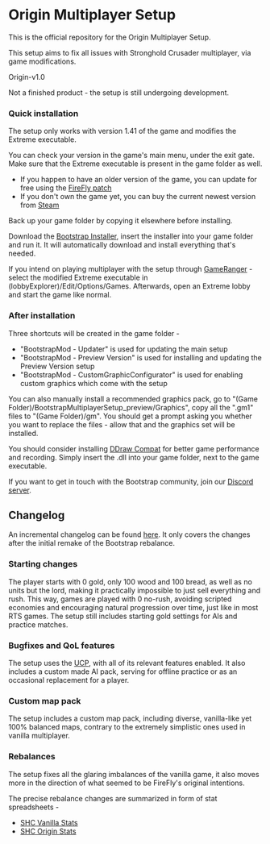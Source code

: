 # Origin Multiplayer Setup

This is the official repository for the Origin Multiplayer Setup.

This setup aims to fix all issues with Stronghold Crusader multiplayer, via game modifications.

Origin-v1.0

Not a finished product - the setup is still undergoing development.

### Quick installation

The setup only works with version 1.41 of the game and modifies the Extreme executable.

You can check your version in the game's main menu, under the exit gate. Make sure that the Extreme executable is present in the game folder as well.
- If you happen to have an older version of the game, you can update for free using the [FireFly patch](http://www.strongholdcrusaderhd.com/patch.html)
- If you don't own the game yet, you can buy the current newest version from [Steam](https://store.steampowered.com/app/40970/Stronghold_Crusader_HD/)

Back up your game folder by copying it elsewhere before installing.

Download the [Bootstrap Installer](https://github.com/CIO61/SHCE_Bootstrap_Installer/releases/latest/download/BootstrapInstaller.exe), insert the installer into your game folder and run it. It will automatically download and install everything that's needed.

If you intend on playing multiplayer with the setup through [GameRanger](https://www.gameranger.com/) - select the modified Extreme executable in (lobbyExplorer)/Edit/Options/Games.
Afterwards, open an Extreme lobby and start the game like normal.

### After installation

Three shortcuts will be created in the game folder - 
- "BootstrapMod - Updater" is used for updating the main setup
- "BootstrapMod - Preview Version" is used for installing and updating the Preview Version setup
- "BootstrapMod - CustomGraphicConfigurator" is used for enabling custom graphics which come with the setup

You can also manually install a recommended graphics pack, go to "(Game Folder)/BootstrapMultiplayerSetup_preview/Graphics", copy all the ".gm1" files to "(Game Folder)/gm".
You should get a prompt asking you whether you want to replace the files - allow that and the graphics set will be installed.

You should consider installing [DDraw Compat](https://github.com/narzoul/DDrawCompat/releases/download/v0.3.1/DDrawCompat-v0.3.1.zip) for better game performance and recording.
Simply insert the .dll into your game folder, next to the game executable.

If you want to get in touch with the Bootstrap community, join our [Discord server](https://discord.gg/SaAx3RubHF).

## Changelog

An incremental changelog can be found [here](incrementalChangelog.md).
It only covers the changes after the initial remake of the Bootstrap rebalance.

### Starting changes

The player starts with 0 gold, only 100 wood and 100 bread, as well as no units but the lord, making it practically impossible to just sell everything and rush.
This way, games are played with 0 no-rush, avoiding scripted economies and encouraging natural progression over time, just like in most RTS games.
The setup still includes starting gold settings for AIs and practice matches.

### Bugfixes and QoL features

The setup uses the [UCP](https://unofficialcrusaderpatch.github.io/), with all of its relevant features enabled.
It also includes a custom made AI pack, serving for offline practice or as an occasional replacement for a player.

### Custom map pack

The setup includes a custom map pack, including diverse, vanilla-like yet 100% balanced maps, contrary to the extremely simplistic ones used in vanilla multiplayer.

### Rebalances

The setup fixes all the glaring imbalances of the vanilla game, it also moves more in the direction of what seemed to be FireFly's original intentions.

The precise rebalance changes are summarized in form of stat spreadsheets - 
- [SHC Vanilla Stats](https://docs.google.com/spreadsheets/d/1PdMwVbIfu8c2ebszkSiqlALeZ0YWL_1nHp9TEU10r48/edit?usp=sharing)
- [SHC Origin Stats](https://docs.google.com/spreadsheets/d/1lgrvquXtJ5Rn6s5BtKkac4F1pTmmi2t5m-gg0OBNLFY/edit?usp=sharing)
